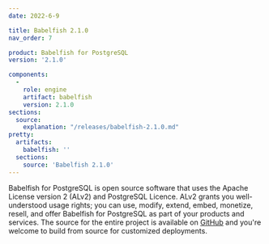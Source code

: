 ```yaml
---
date: 2022-6-9

title: Babelfish 2.1.0
nav_order: 7

product: Babelfish for PostgreSQL
version: '2.1.0'

components:
  -
    role: engine
    artifact: babelfish
    version: 2.1.0
sections:
  source:
    explanation: "/releases/babelfish-2.1.0.md"
pretty:
  artifacts:
    babelfish: ''
  sections:
    source: 'Babelfish 2.1.0'
---
```


Babelfish for PostgreSQL is open source software that uses the Apache License version 2 (ALv2) and PostgreSQL Licence. ALv2 grants you well-understood usage rights; you can use, modify, extend, embed, monetize, resell, and offer Babelfish for PostgreSQL as part of your products and services. The source for the entire project is available on [GitHub](https://github.com/babelfish-for-postgresql) and you're welcome to build from source for customized deployments. 

